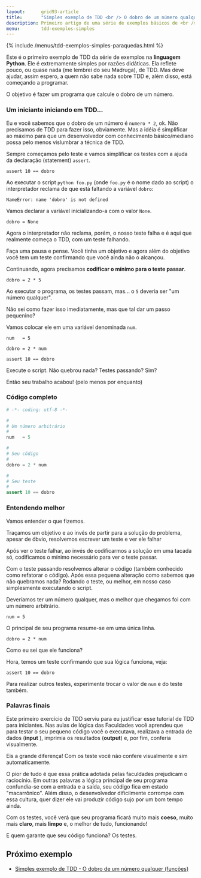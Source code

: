 ```yaml
---
layout:      grid93-article
title:       "Simples exemplo de TDD <br /> O dobro de um número qualquer"
description: Primeiro artigo de uma série de exemplos básicos de <br />TDD (Test Driven Development) escrito na linguagen Python
menu:        tdd-exemplos-simples
---
```


{% include /menus/tdd-exemplos-simples-paraquedas.html %}

Este é o primeiro exemplo de TDD da série de exemplos na __linguagem Python__. Ele é extremamente simples por razões
didáticas. Ela reflete pouco, ou quase nada (me lembrei do seu Madruga), de TDD. Mas deve ajudar, assim espero, a quem
não sabe nada sobre TDD e, além disso, está começando a programar.

O objetivo é fazer um programa que calcule o dobro de um número.


### Um iniciante iniciando em TDD...

Eu e você sabemos que o dobro de um número é `numero * 2`, ok. Não precisamos de TDD para fazer isso, obviamente.
Mas a idéia é simplificar ao máximo para que um desenvolvedor com conhecimento básico/mediano possa pelo menos
vislumbrar a técnica de TDD.

Sempre começamos pelo teste e vamos simplificar os testes com a ajuda da declaração (statement) `assert`.

	assert 10 == dobro

Ao executar o script `python foo.py` (onde `foo.py` é o nome dado ao script) o interpretador reclama de que está 
faltando a variável `dobro`:

    NameError: name 'dobro' is not defined

Vamos declarar a variável inicializando-a com o valor `None`.

    dobro = None

Agora o interpretador não reclama, porém, o nosso teste falha e é aqui que realmente começa o TDD, com um teste falhando.

Faça uma pausa e pense. Você tinha um objetivo e agora além do objetivo você tem um teste confirmando que você ainda
não o alcançou.

Continuando, agora precisamos __codificar o mínimo para o teste passar__.

    dobro = 2 * 5

Ao executar o programa, os testes passam, mas... o `5` deveria ser "um número qualquer".

Não sei como fazer isso imediatamente, mas que tal dar um passo pequenino?

Vamos colocar ele em uma variável denominada `num`.

    num   = 5

    dobro = 2 * num

    assert 10 == dobro

Execute o script. Não quebrou nada? Testes passando? Sim?

Então seu trabalho acabou! (pelo menos por enquanto)


### Código completo

```python
# -*- coding: utf-8 -*-

#
# Um número arbitrário
#
num   = 5

#
# Seu código
#
dobro = 2 * num

#
# Seu teste
#
assert 10 == dobro
```



### Entendendo melhor

Vamos entender o que fizemos.

Traçamos um objetivo e ao invés de partir para a solução do problema, apesar de óbvio, resolvemos escrever um teste e
ver ele falhar 

Após ver o teste falhar, ao invés de codificarmos a solução em uma tacada só, codificamos o mínimo necessário para ver 
o teste passar.

Com o teste passando resolvemos alterar o código (também conhecido como refatorar o código). Após essa pequena alteração
como sabemos que não quebramos nada? Rodando o teste, ou melhor, em nosso caso simplesmente executando o script.

Deveríamos ter um número qualquer, mas o melhor que chegamos foi com um número arbitrário.

    num = 5

O principal de seu programa resume-se em uma única linha.

    dobro = 2 * num

Como eu sei que ele funciona?

Hora, temos um teste confirmando que sua lógica funciona, veja:
    
    assert 10 == dobro

Para realizar outros testes, experimente trocar o valor de `num` e do teste também.



### Palavras finais

Este primeiro exercício de TDD serviu para eu justificar esse tutorial de TDD para iniciantes. Nas aulas de lógica das
Faculdades você aprendeu que para testar o seu pequeno código você o executava,  realizava a entrada de dados 
(__input__ ), imprimia os resultados (__output__) e, por fim, conferia visualmente.

Eis a grande diferença! Com os teste você não confere visualmente e sim automaticamente.

O pior de tudo é que essa prática adotada pelas faculdades prejudicam o raciocínio. Em outras palavras a lógica
principal de seu programa confundia-se com a entrada e a saída, seu código fica em estado "macarrônico". Além disso, o
desenvolvedor dificilmente corrompe com essa cultura, quer dizer ele vai produzir código sujo por um bom tempo ainda.

Com os testes, você verá que seu programa ficará muito mais __coeso__, muito mais __claro__, mais __limpo__ e,
o melhor de tudo, funcionando!

E quem garante que seu código funciona? Os testes.


Próximo exemplo
---

- [Simples exemplo de TDD - O dobro de um número qualquer (funções)](/tdd/exemplo-tdd-dobro-func/)


